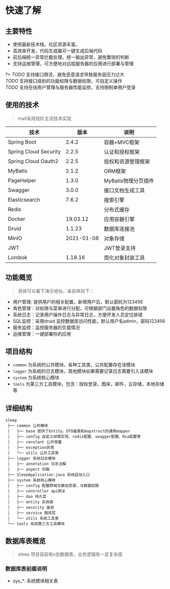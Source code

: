 # 快速了解

## 主要特性
* 使用最新技术栈，社区资源丰富。
* 高效率开发，代码生成器可一键生成后端代码
* 前后端统一异常拦截处理，统一输出异常，避免繁琐的判断
* 支持运维管理，可方便地对远程服务器的应用进行部署与管理

?> _TODO_ 支持接口限流，避免恶意请求导致服务层压力过大  
_TODO_ 支持接口级别的功能权限与数据权限，可自定义操作  
_TODO_ 支持在线用户管理与服务器性能监控，支持限制单用户登录

## 使用的技术

> mall采用现阶主流技术实现

| 技术 | 版本 | 说明 |
| --- | ---- | --- |
|Spring Boot|2.4.2|容器+MVC框架|
|Spring Cloud Security|2.2.5|认证和授权框架|
|Spring Cloud Oauth2|2.2.5|授权和资源管理框架|
|MyBatis|2.1.2|ORM框架|
|PageHelper|1.3.0|MyBatis物理分页插件|
|Swagger|3.0.0|接口文档生成工具|
|Elasticsearch|7.6.2|搜索引擎|
|Redis||分布式缓存|
|Docker|19.03.12|应用容器引擎|
|Druid|1.1.23|数据库连接池|
|MinIO|2021-01-08|对象存储|
|JWT||JWT登录支持|
|Lombok|1.18.16|简化对象封装工具|

## 功能概览
> 具体可以看下演示地址，亲自体验下：

* 用户管理: 提供用户的相关配置，新增用户后，默认密码为123456
* 角色管理：对权限与菜单进行分配，可根据部门设置角色的数据权限
* 系统日志：记录用户操作日志与异常日志，方便开发人员定位排错
* SQL监控：采用druid 监控数据库访问性能，默认用户名admin，密码123456
* 服务监控：监控服务器的负载情况
* 运维管理：一键部署你的应用

## 项目结构

* `common` 为系统的公共模块，各种工具类，公共配置存在该模块
* `logger` 为系统的日志模块，其他模块如果需要记录日志需要引入该模块
* `system` 为系统核心模块
* `tools` 为第三方工具模块，包含：授权登录，图床，邮件，云存储，本地存储等

## 详细结构
```
sleep
 ├── common 公共模块
 │   ├── base 提供了Entity、DTO基类和mapstruct的通用mapper
 │   ├── config 自定义权限实现、redis配置、swagger配置、Rsa配置等
 │   ├── constant 公共常量
 │   ├── exception异常
 │   └── utils 公共工具类
 ├── logger 系统日志模块
 │   ├── annotation 日志注解
 │   ├── aspect 切面
 ├── SleepApplication.java 系统启动入口
 ├── system 系统核心模块
 │   ├── config 配置跨域与静态资源，与数据权限
 │   ├── controller api网关
 │   ├── dao 持久层
 │   ├── entity 实体类
 │   ├── security 鉴权
 │   ├── service 服务层
 │   └── utils 系统工具类
 └── tools 系统第三方工具模块
```

## 数据库表概览
> sleep 项目目前有x张数据表，业务逻辑有一定复杂度

### 数据库表前缀说明
* sys_*: 系统模块相关表